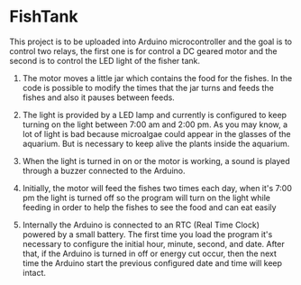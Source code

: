 # FishTank
This project is to be uploaded into Arduino microcontroller and the goal is to control two relays, the first one is for control a DC geared motor
and the second is to control the LED light of the fisher tank.

1) The motor moves a little jar which contains the food for the fishes. In the code is possible to modify the times that the jar turns and feeds the fishes
and also it pauses between feeds.

2) The light is provided by a LED lamp and currently is configured to keep turning on the light between 7:00 am and 2:00 pm. As you may know, a lot of
light is bad because microalgae could appear in the glasses of the aquarium. But is necessary to keep alive the plants inside the aquarium.

3) When the light is turned in on or the motor is working, a sound is played through a buzzer connected to the Arduino. 

4) Initially, the motor will feed the fishes two times each day, when it's 7:00 pm the light is turned off so the program will turn on the light while
feeding in order to help the fishes to see the food and can eat easily

5) Internally the Arduino is connected to an RTC (Real Time Clock) powered by a small battery. The first time you load the program it's necessary to 
configure the initial hour, minute, second, and date. After that, if the Arduino is turned in off or energy cut occur, then the next time the Arduino 
start the previous configured date and time will keep intact.
